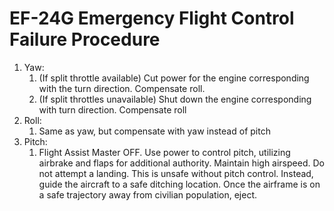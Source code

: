 # EF-24G Emergency Flight Control Failure Procedure

1. Yaw:
    1. (If split throttle available) Cut power for the engine corresponding with the turn direction. Compensate roll.
    2. (If split throttles unavailable) Shut down the engine corresponding with turn direction. Compensate roll
2. Roll:
    1. Same as yaw, but compensate with yaw instead of pitch
3. Pitch:
    1. Flight Assist Master OFF. Use power to control pitch, utilizing airbrake and flaps for additional authority. Maintain high airspeed. Do not attempt a landing. This is unsafe without pitch control. Instead, guide the aircraft to a safe ditching location. Once the airframe is on a safe trajectory away from civilian population, eject.

<br>
